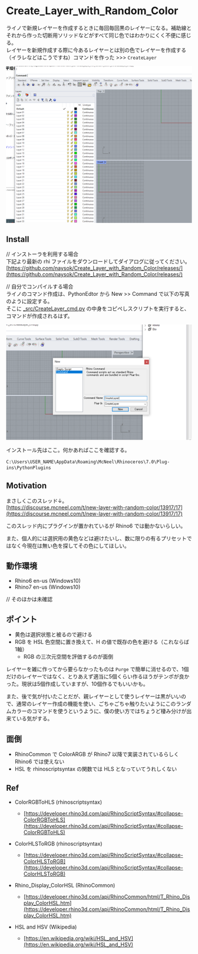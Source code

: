# Create_Layer_with_Random_Color  


ライノで新規レイヤーを作成するときに毎回毎回黒のレイヤーになる。補助線とそれから作った切断用ソリッドなどがすべて同じ色ではわかりにくく不便に感じる。  
レイヤーを新規作成する際に今あるレイヤーとは別の色でレイヤーを作成する（イラレなどはこうですね）コマンドを作った >>> `CreateLayer`  

![photo](_image/220807_1.png)  


## Install  

// インストーラを利用する場合  
下記より最新の rhi ファイルをダウンロードしてダイアログに従ってください。  
[https://github.com/naysok/Create_Layer_with_Random_Color/releases/](https://github.com/naysok/Create_Layer_with_Random_Color/releases/)  

// 自分でコンパイルする場合  
ライノのコマンド作成は、PythonEdtor から New >> Command で以下の写真のように設定する。  
そこに [_src/CreateLayer_cmd.py](https://github.com/naysok/Create_Layer_with_Random_Color/blob/main/_src/CreateLayer%EF%BC%BFcmd.py) の中身をコピペしスクリプトを実行すると、コマンドが作成されるはず。  

![photo](_image/220807_0.png)  

インストール先はここ。何かあればここを確認する。  
```
C:\Users\USER_NAME\AppData\Roaming\McNeel\Rhinoceros\7.0\Plug-ins\PythonPlugins
```


## Motivation  

まさしくこのスレッド↓。  
[https://discourse.mcneel.com/t/new-layer-with-random-color/13917/17](https://discourse.mcneel.com/t/new-layer-with-random-color/13917/17)  

このスレッド内にプラグインが置かれているが Rhino6 では動かないらしい。  

また、個人的には選択用の黄色などは避けたいし、数に限りの有るプリセットではなく今現在は無い色を探してその色にしてほしい。  


## 動作環境  

- Rhino6 en-us (Windows10)  
- Rhino7 en-us (Windows10)  

// そのほかは未確認  


## ポイント  

- 黄色は選択状態と被るので避ける  
- RGB を HSL 色空間に置き換えて、H の値で既存の色を避ける（これならば 1軸）  
  - RGB の三次元空間を評価するのが面倒  

レイヤーを雑に作ってから要らなかったものは `Purge` で簡単に消せるので、1個だけのレイヤーではなく、とりあえず適当に5個くらい作るほうがテンポが良かった。現状は5個作成していますが、10個作るでもいいかも。  

また、後で気が付いたことだが、親レイヤーとして使うレイヤーは黒がいいので、通常のレイヤー作成の機能を使い、ごちゃごちゃ触りたいようにこのランダムカラーのコマンドを使うというように、僕の使い方ではちょうど棲み分けが出来ている気がする。  


## 面倒  

- RhinoCommon で ColorARGB が Rhino7 以降で実装されているらしく Rhino6 では使えない  
- HSL を rhinoscriptsyntax の関数では HLS となっていてうれしくない  


## Ref  

- ColorRGBToHLS (rhinoscriptsyntax)  
  - [https://developer.rhino3d.com/api/RhinoScriptSyntax/#collapse-ColorRGBToHLS](https://developer.rhino3d.com/api/RhinoScriptSyntax/#collapse-ColorRGBToHLS)  


- ColorHLSToRGB (rhinoscriptsyntax)  
  - [https://developer.rhino3d.com/api/RhinoScriptSyntax/#collapse-ColorHLSToRGB](https://developer.rhino3d.com/api/RhinoScriptSyntax/#collapse-ColorHLSToRGB)  


- Rhino_Display_ColorHSL (RhinoCommon)  
  - [https://developer.rhino3d.com/api/RhinoCommon/html/T_Rhino_Display_ColorHSL.htm](https://developer.rhino3d.com/api/RhinoCommon/html/T_Rhino_Display_ColorHSL.htm)  


- HSL and HSV (Wikipedia)  
  - [https://en.wikipedia.org/wiki/HSL_and_HSV](https://en.wikipedia.org/wiki/HSL_and_HSV)  

